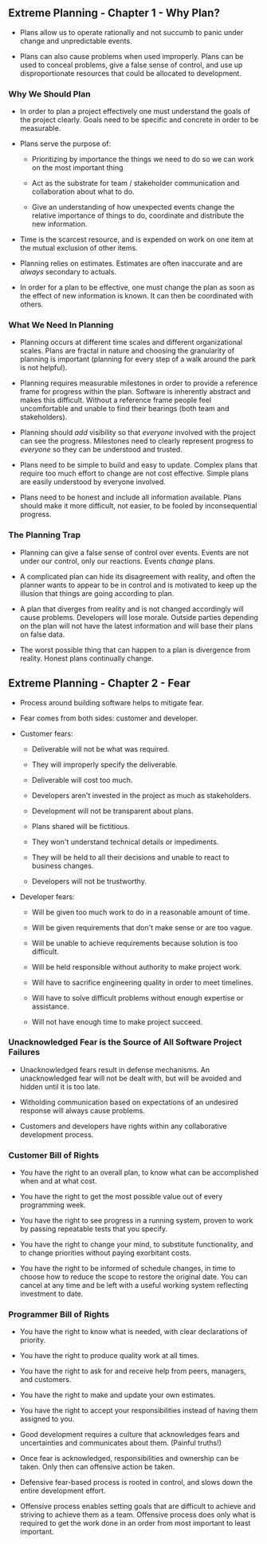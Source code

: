 ## Extreme Planning - Chapter 1 - Why Plan?

- Plans allow us to operate rationally and not succumb to panic under change and unpredictable events.

- Plans can also cause problems when used improperly.  Plans can be used to conceal problems, give a false sense of control, and use up disproportionate resources that could be allocated to development.

### Why We Should Plan

- In order to plan a project effectively one must understand the goals of the project clearly.  Goals need to be specific and concrete in order to be measurable.

- Plans serve the purpose of:

  * Prioritizing by importance the things we need to do so we can work on the most important thing

  * Act as the substrate for team / stakeholder communication and collaboration about what to do.

  * Give an understanding of how unexpected events change the relative importance of things to do, coordinate and distribute the new information.

- Time is the scarcest resource, and is expended on work on one item at the mutual exclusion of other items.

- Planning relies on estimates.  Estimates are often inaccurate and are *always* secondary to actuals.

- In order for a plan to be effective, one must change the plan as soon as the effect of new information is known.  It can then be coordinated with others.

### What We Need In Planning

- Planning occurs at different time scales and different organizational scales.  Plans are fractal in nature and choosing the granularity of planning is important (planning for every step of a walk around the park is not helpful).

- Planning requires measurable milestones in order to provide a reference frame for progress within the plan.  Software is inherently abstract and makes this difficult.  Without a reference frame people feel uncomfortable and unable to find their bearings (both team and stakeholders).

- Planning should *add* visibility so that *everyone* involved with the project can see the progress.  Milestones need to clearly represent progress to *everyone* so they can be understood and trusted.

- Plans need to be simple to build and easy to update.  Complex plans that require too much effort to change are not cost effective.  Simple plans are easily understood by everyone involved.

- Plans need to be honest and include all information available.  Plans should make it more difficult, not easier, to be fooled by inconsequential progress.

### The Planning Trap

- Planning can give a false sense of control over events.  Events are not under our control, only our reactions.  Events *change* plans.

- A complicated plan can hide its disagreement with reality, and often the planner wants to appear to be in control and is motivated to keep up the illusion that things are going according to plan.

- A plan that diverges from reality and is not changed accordingly will cause problems.  Developers will lose morale.  Outside parties depending on the plan will not have the latest information and will base their plans on false data.

- The worst possible thing that can happen to a plan is divergence from reality.  Honest plans continually change.

## Extreme Planning - Chapter 2 - Fear

- Process around building software helps to mitigate fear.

- Fear comes from both sides: customer and developer.

- Customer fears:
  * Deliverable will not be what was required.

  * They will improperly specify the deliverable.

  * Deliverable will cost too much.

  * Developers aren't invested in the project as much as stakeholders.

  * Development will not be transparent about plans.

  * Plans shared will be fictitious.

  * They won't understand technical details or impediments.

  * They will be held to all their decisions and unable to react to business changes.

  * Developers will not be trustworthy.

- Developer fears:

  * Will be given too much work to do in a reasonable amount of time.

  * Will be given requirements that don't make sense or are too vague.

  * Will be unable to achieve requirements because solution is too difficult.

  * Will be held responsible without authority to make project work.

  * Will have to sacrifice engineering quality in order to meet timelines.

  * Will have to solve difficult problems without enough expertise or assistance.

  * Will not have enough time to make project succeed.

### Unacknowledged Fear is the Source of All Software Project Failures

- Unacknowledged fears result in defense mechanisms.  An unacknowledged fear will not be dealt with, but will be avoided and hidden until it is too late.

- Witholding communication based on expectations of an undesired response will always cause problems.

- Customers and developers have rights within any collaborative development process.

### Customer Bill of Rights

- You have the right to an overall plan, to know what can be accomplished when and at what cost.

- You have the right to get the most possible value out of every programming week.

- You have the right to see progress in a running system, proven to work by passing
repeatable tests that you specify.

- You have the right to change your mind, to substitute functionality, and to change
priorities without paying exorbitant costs.

- You have the right to be informed of schedule changes, in time to choose how to reduce the scope to restore the original date.  You can cancel at any time and be left with a useful working system reflecting investment to date.

### Programmer Bill of Rights

- You have the right to know what is needed, with clear declarations of priority.

- You have the right to produce quality work at all times.

- You have the right to ask for and receive help from peers, managers, and
customers.

- You have the right to make and update your own estimates.

- You have the right to accept your responsibilities instead of having them assigned
to you.



- Good development requires a culture that acknowledges fears and uncertainties and communicates about them.  (Painful truths!)

- Once fear is acknowledged, responsibilities and ownership can be taken.  Only then can offensive action be taken.

- Defensive fear-based process is rooted in control, and slows down the entire development effort.

- Offensive process enables setting goals that are difficult to achieve and striving to achieve them as a team.  Offensive process does only what is required to get the work done in an order from most important to least important.



